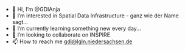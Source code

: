 - 👋 Hi, I’m @GDIAnja
- 👀 I’m interested in Spatial Data Infrastructure - ganz wie der Name sagt...
- 🌱 I’m currently learning something new every day...
- 💞️ I’m looking to collaborate on INSPIRE
- 📫 How to reach me gdi@lgln.niedersachsen.de

<!---
GDIAnja/GDIAnja is a ✨ special ✨ repository because its `README.md` (this file) appears on your GitHub profile.
You can click the Preview link to take a look at your changes.
--->
